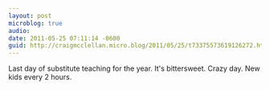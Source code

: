 ```yaml
---
layout: post
microblog: true
audio: 
date: 2011-05-25 07:11:14 -0600
guid: http://craigmcclellan.micro.blog/2011/05/25/t73375573619126272.html
---
```

Last day of substitute teaching for the year. It's bittersweet. Crazy day. New kids every 2 hours.
